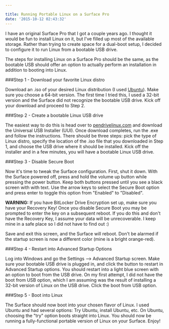 ```yaml
---

title: Running Portable Linux on a Surface Pro
date: '2015-10-12 02:43:32'
---
```


I have an original Surface Pro that I got a couple years ago. I thought it would be fun to install Linux on it, but I've filled up most of the available storage. Rather than trying to create space for a dual-boot setup, I decided to configure it to run Linux from a bootable USB drive. 

The steps for installing Linux on a Surface Pro should be the same, as the bootable USB should offer an option to actually perform an installation in addition to booting into Linux.

###Step 1 - Download your favorite Linux distro

Download an .iso of your desired Linux distribution (I used [Ubuntu](http://www.ubuntu.com/download/desktop)). Make sure you choose a 64-bit version. The first time I tried this, I used a 32-bit version and the Surface did not recognize the bootable USB drive. Kick off your download and proceed to Step 2.

###Step 2 - Create a bootable Linux USB drive

The easiest way to do this is head over to [pendrivelinux.com](http://www.pendrivelinux.com) and download the Universal USB Installer (UUI). Once download completes, run the .exe and follow the instructions. There should be three steps: pick the type of Linux distro, specify the location of the .iso file that you downloaded in Step 1, and choose the USB drive where it should be installed. Kick off the installer and in a few minutes, you will have a bootable Linux USB drive. 

###Step 3 - Disable Secure Boot

Now it's time to tweak the Surface configuration. First, shut it down. With the Surface powered off, press and hold the volume up button while pressing the power button. Keep both buttons pressed until you see a black screen with with text. Use the arrow keys to select the Secure Boot option and press enter to toggle this option from "Enabled" to "Disabled". 

**WARNING:** If you have BitLocker Drive Encryption set up, make sure you have your Recovery Key! Once you disable Secure Boot you may be prompted to enter the key on a subsequent reboot. If you do this and don't have the Recovery Key, I assume your data will be unrecoverable. I keep mine in a safe place so I did not have to find out :)

Save and exit this screen, and the Surface will reboot. Don't be alarmed if the startup screen is now a different color (mine is a bright orange-red). 

###Step 4 - Restart into Advanced Startup Options

Log into Windows and go the Settings --> Advanced Startup screen. Make sure your bootable USB drive is plugged in, and click the button to restart in Advanced Startup options. You should restart into a light blue screen with an option to boot from the USB drive. On my first attempt, I did not have the boot from USB option, which I am assuming was the result of installing a 32-bit version of Linux on the USB drive. Click the boot from USB option.

###Step 5 - Boot into Linux

The Surface should now boot into your chosen flavor of Linux. I used Ubuntu and had several options: Try Ubuntu, install Ubuntu, etc. On Ubuntu, choosing the "try" option boots straight into Linux. You should now be running a fully-functional portable version of Linux on your Surface. Enjoy!







